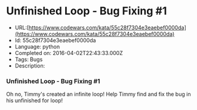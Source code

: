 # Unfinished Loop -  Bug Fixing #1

 - URL:[https://www.codewars.com/kata/55c28f7304e3eaebef0000da](https://www.codewars.com/kata/55c28f7304e3eaebef0000da)
 - Id: 55c28f7304e3eaebef0000da
 - Language: python
 - Completed on: 2016-04-02T22:43:33.000Z
 - Tags: Bugs
 - Description:
### Unfinished Loop - Bug Fixing #1

Oh no, Timmy's created an infinite loop! Help Timmy find and fix the bug in his unfinished for loop!


